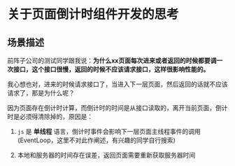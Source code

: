 # 关于页面倒计时组件开发的思考

## 场景描述

前阵子公司的测试同学跟我说：**为什么xx页面每次进来或者返回的时候都要调一次接口，这个接口很慢，返回的时候不应该请求接口，这样很影响性能的。**

我心想也对，进来的时候请求接口了，当进入下一层页面，然后返回的话就不应该请求了，那是为什么呢？

因为页面存在倒计时计算，而倒计时的时间是从接口读取的，离开当前页面，倒计时是必须得清除掉的，原因是：

1. `js` 是 **单线程** 语言，倒计时事件会影响下一层页面主线程事件的调用 (EventLoop，这里不对此作阐述，有兴趣的同学自行搜索)

2. 本地和服务器的时间存在误差，返回页面需要重新获取服务器时间

